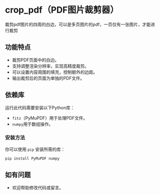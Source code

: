 # crop_pdf（PDF图片裁剪器）

裁剪pdf图片的四周的白边，可以是多页图片的pdf，一页仅有一张图片，才能进行裁剪

## 功能特点

- 裁剪PDF页面中的白边。
- 支持调整渲染分辨率，实现高精度裁剪。
- 可以设置内容周围的填充，控制额外的边距。
- 输出裁剪后的页面为单独的PDF文件。

## 依赖库

运行此代码需要安装以下Python库：

- `fitz`（PyMuPDF）用于处理PDF文件。
- `numpy`用于数组操作。

### 安装方法

你可以使用 `pip` 安装所需的库：

```bash
pip install PyMuPDF numpy
```

## 如有问题
- 欢迎帮助修改代码或留言。

